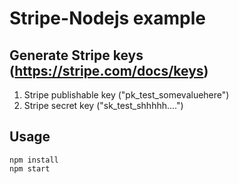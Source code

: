# Stripe-Nodejs example

## Generate Stripe keys (https://stripe.com/docs/keys)
1. Stripe publishable key ("pk_test_somevaluehere")
2. Stripe secret key ("sk_test_shhhhh....")

## Usage
```
npm install
npm start
```